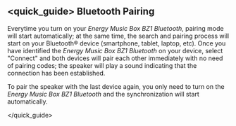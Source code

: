 ## <quick_guide> Bluetooth Pairing
Everytime you turn on your *Energy Music Box BZ1 Bluetooth*, pairing mode will start automatically; at the same time, the search and pairing process will start on your Bluetooth® device (smartphone, tablet, laptop, etc). Once you have identified the *Energy Music Box BZ1 Bluetooth* on your device, select "Connect" and both devices will pair each other immediately with no need of pairing codes; the speaker will play a sound indicating that the connection has been established. 

To pair the speaker with the last device again, you only need to turn on the *Energy Music Box BZ1 Bluetooth* and the synchronization will start automatically.

</quick_guide>
